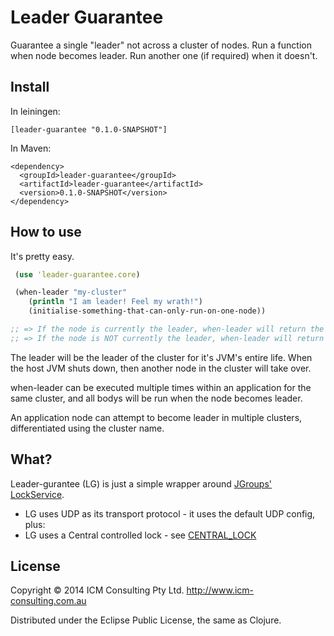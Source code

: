 # Leader Guarantee

Guarantee a single "leader" not across a cluster of nodes.
Run a function when node becomes leader. Run another one (if required) when it doesn't.

## Install
In leiningen:

```
[leader-guarantee "0.1.0-SNAPSHOT"]
```

In Maven:

```
<dependency>
  <groupId>leader-guarantee</groupId>
  <artifactId>leader-guarantee</artifactId>
  <version>0.1.0-SNAPSHOT</version>
</dependency>
```


## How to use
It's pretty easy.

```clojure
 (use 'leader-guarantee.core)

 (when-leader "my-cluster"
 	(println "I am leader! Feel my wrath!")
 	(initialise-something-that-can-only-run-on-one-node))

;; => If the node is currently the leader, when-leader will return the result of executing the body.
;; => If the node is NOT currently the leader, when-leader will return a future that will be pending until/if the node becomes leader of the cluster.
```

The leader will be the leader of the cluster for it's JVM's entire life. When the host JVM shuts down, then another node
in the cluster will take over.

when-leader can be executed multiple times within an application for the same cluster, and all bodys will be run when the node becomes leader.

An application node can attempt to become leader in multiple clusters, differentiated using the cluster name.

## What?
Leader-gurantee (LG) is just a simple wrapper around [JGroups'](http://jgroups.org) [LockService](http://www.jgroups.org/javadoc/org/jgroups/blocks/locking/LockService.html).

+ LG uses UDP as its transport protocol - it uses the default UDP config, plus:
+ LG uses a Central controlled lock - see [CENTRAL_LOCK](http://www.jgroups.org/javadoc/org/jgroups/protocols/CENTRAL_LOCK.html)


## License

Copyright © 2014 ICM Consulting Pty Ltd. http://www.icm-consulting.com.au

Distributed under the Eclipse Public License, the same as Clojure.
